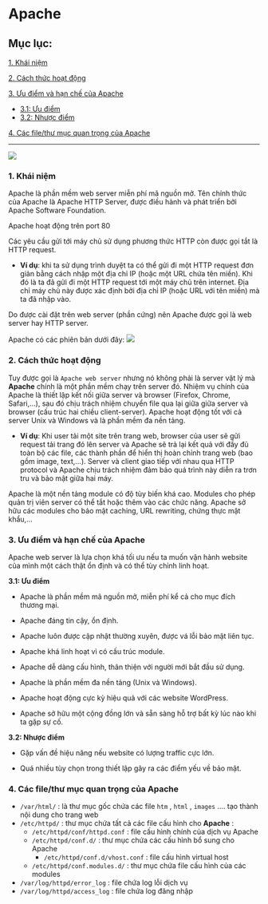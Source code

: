 # Apache

## Mục lục:

[1. Khái niệm](#1)

[2. Cách thức hoạt động](#2)

[3. Ưu điểm và hạn chế của Apache](#3)

- [3.1: Ưu điểm](#3.1)
- [3.2: Nhược điểm](#3.2)

[4. Các file/thư mục quan trọng của Apache](#4)

--------------------

![](https://s24255.pcdn.co/wp-content/uploads/2015/03/Apache-http-server.png)

### <a name="1"> 1. Khái niệm </a>
Apache là phần mềm web server miễn phí mã nguồn mở. Tên chính thức của Apache là Apache HTTP Server, được điều hành và phát triển bởi Apache Software Foundation.

Apache hoạt động trên port 80

Các yêu cầu gửi tới máy chủ sử dụng phương thức HTTP còn được gọi tắt là HTTP request.

- **Ví dụ**: khi ta sử dụng trình duyệt ta có thể gửi đi một HTTP request đơn giản bằng cách nhập một địa chỉ IP (hoặc một URL chứa tên miền). Khi đó là ta đã gửi đi một HTTP request tới một máy chủ trên internet. Địa chỉ máy chủ này được xác định bởi địa chỉ IP (hoặc URL với tên miền) mà ta đã nhập vào.

Do được cài đặt trên web server (phần cứng) nên Apache được gọi là web server hay HTTP server. 

Apache có các phiên bản dưới đây:
![](https://i.imgur.com/RRlQ9YK.png)

### <a name="2"> 2. Cách thức hoạt động </a>
Tuy được gọi là ``Apache web server`` nhưng nó không phải là server vật lý mà **Apache** chính là một phần mềm chạy trên server đó. Nhiệm vụ chính của Apache là thiết lập kết nối giữa server và browser (Firefox, Chrome, Safari,...), sau đó chịu trách nhiệm chuyển file qua lại giữa giữa server và browser (cấu trúc hai chiều client-server). Apache hoạt động tốt với cả server Unix và Windows và là phần mềm đa nền tảng.

- **Ví dụ**: Khi user tải một site trên trang web, browser của user sẽ gửi request tải trang đó lên server và Apache sẽ trả lại kết quả với đầy đủ toàn bộ các file, các thành phần để hiển thị hoàn chỉnh trang web (bao gồm image, text,...). Server và client giao tiếp với nhau qua HTTP protocol và Apache chịu trách nhiệm đảm bảo quá trình này diễn ra trơn tru và bảo mật giữa hai máy.

Apache là một nền tảng module có độ tùy biến khá cao. Modules cho phép quản trị viên server có thể tắt hoặc thêm vào các chức năng. Apache sở hữu các modules cho bảo mật caching, URL rewriting, chứng thực mật khẩu,...

### <a name="3"> 3. Ưu điểm và hạn chế của Apache </a>
Apache web server là lựa chọn khá tối ưu nếu ta muốn vận hành website của mình một cách thật ổn định và có thể tùy chỉnh linh hoạt.

**<a name="3.1"> 3.1: Ưu điểm </a>**
- Apache là phần mềm mã nguồn mở, miễn phí kể cả cho mục đích thương mại.

- Apache đáng tin cậy, ổn định.

- Apache luôn được cập nhật thường xuyên, được vá lỗi bảo mật liên tục.

- Apache khá linh hoạt vì có cấu trúc module.

- Apache dễ dàng cấu hình, thân thiện với người mới bắt đầu sử dụng.

- Apache là phần mềm đa nền tảng (Unix và Windows).

- Apache hoạt động cực kỳ hiệu quả với các website WordPress.

- Apache sở hữu một cộng đồng lớn và sẵn sàng hỗ trợ bất kỳ lúc nào khi ta gặp sự cố.

**<a name="3.2"> 3.2: Nhược điểm </a>**
- Gặp vấn đề hiệu năng nếu website có lượng traffic cực lớn.

- Quá nhiều tùy chọn trong thiết lập gây ra các điểm yếu về bảo mật.

### <a name="4"> 4. Các file/thư mục quan trọng của Apache </a>

- `/var/html/` : là thư mục gốc chứa các file `htm` , `html` , `images` .... tạo thành nội dung cho trang web
- `/etc/httpd/` : thư mục chứa tất cả các file cấu hình cho **Apache** :
    - `/etc/httpd/conf/httpd.conf` : file cấu hình chính của dịch vụ Apache
    - `/etc/httpd/conf.d/` : thư mục chứa các cấu hình bổ sung cho Apache
        - `/etc/httpd/conf.d/vhost.conf` : file cấu hình virtual host
    - `/etc/httpd/conf.modules.d/` : thư mục chứa file cấu hình của các modules
- `/var/log/httpd/error_log` : file chứa log lỗi dịch vụ
- `/var/log/httpd/access_log` : file chứa log đăng nhập



